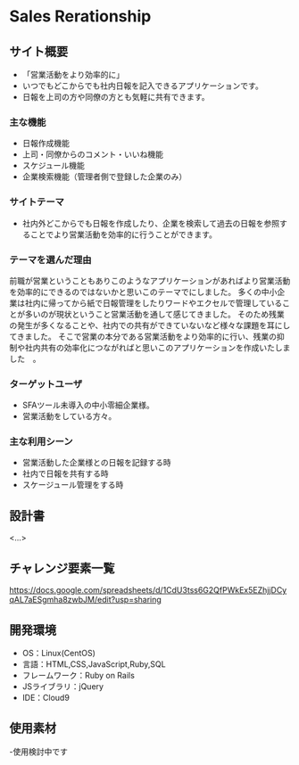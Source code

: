 # Sales Rerationship

## サイト概要
- 「営業活動をより効率的に」
- いつでもどこからでも社内日報を記入できるアプリケーションです。
- 日報を上司の方や同僚の方とも気軽に共有できます。

### 主な機能
- 日報作成機能
- 上司・同僚からのコメント・いいね機能
- スケジュール機能
- 企業検索機能（管理者側で登録した企業のみ）

### サイトテーマ
- 社内外どこからでも日報を作成したり、企業を検索して過去の日報を参照することでより営業活動を効率的に行うことができます。

### テーマを選んだ理由
前職が営業ということもありこのようなアプリケーションがあればより営業活動を効率的にできるのではないかと思いこのテーマでにしました。
多くの中小企業は社内に帰ってから紙で日報管理をしたりワードやエクセルで管理していることが多いのが現状ということ営業活動を通して感じてきました。
そのため残業の発生が多くなることや、社内での共有ができていないなど様々な課題を耳にしてきました。
そこで営業の本分である営業活動をより効率的に行い、残業の抑制や社内共有の効率化につながればと思いこのアプリケーションを作成いたしました　。

### ターゲットユーザ
- SFAツール未導入の中小零細企業様。 
- 営業活動をしている方々。
### 主な利用シーン
- 営業活動した企業様との日報を記録する時 
- 社内で日報を共有する時
- スケージュール管理をする時

## 設計書
<...>

## チャレンジ要素一覧
https://docs.google.com/spreadsheets/d/1CdU3tss6G2QfPWkEx5EZhjjDCyqAL7aESgmha8zwbJM/edit?usp=sharing

## 開発環境
- OS：Linux(CentOS)
- 言語：HTML,CSS,JavaScript,Ruby,SQL
- フレームワーク：Ruby on Rails
- JSライブラリ：jQuery
- IDE：Cloud9

## 使用素材
-使用検討中です
